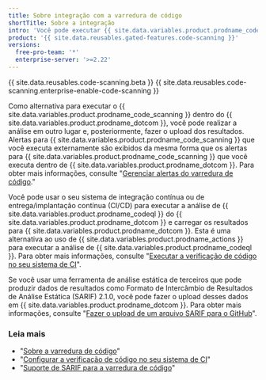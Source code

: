 ```yaml
---
title: Sobre integração com a varredura de código
shortTitle: Sobre a integração
intro: 'Você pode executar {{ site.data.variables.product.prodname_code_scanning }} externamente e, em seguida, exibir os resultados em {{ site.data.variables.product.prodname_dotcom }}.'
product: '{{ site.data.reusables.gated-features.code-scanning }}'
versions:
  free-pro-team: '*'
  enterprise-server: '>=2.22'
---
```


{{ site.data.reusables.code-scanning.beta }}
{{ site.data.reusables.code-scanning.enterprise-enable-code-scanning }}

Como alternativa para executar o {{ site.data.variables.product.prodname_code_scanning }} dentro do {{ site.data.variables.product.prodname_dotcom }}, você pode realizar a análise em outro lugar e, posteriormente, fazer o upload dos resultados. Alertas para {{ site.data.variables.product.prodname_code_scanning }} que você executa externamente são exibidos da mesma forma que os alertas para  {{ site.data.variables.product.prodname_code_scanning }} que você executa dentro de {{ site.data.variables.product.prodname_dotcom }}. Para obter mais informações, consulte "[Gerenciar alertas do varredura de código](/github/finding-security-vulnerabilities-and-errors-in-your-code/managing-alerts-from-code-scanning)."

Você pode usar o seu sistema de integração contínua ou de entrega/implantação contínua (CI/CD) para executar a análise de {{ site.data.variables.product.prodname_codeql }} do {{ site.data.variables.product.prodname_dotcom }} e carregar os resultados para {{ site.data.variables.product.prodname_dotcom }}. Esta é uma alternativa ao uso de {{ site.data.variables.product.prodname_actions }} para executar a análise de {{ site.data.variables.product.prodname_codeql }}. Para obter mais informações, consulte "[Executar a verificação de código no seu sistema de CI](/github/finding-security-vulnerabilities-and-errors-in-your-code/running-code-scanning-in-your-ci-system)".

Se você usar uma ferramenta de análise estática de terceiros que pode produzir dados de resultados como Formato de Intercâmbio de Resultados de Análise Estática (SARIF) 2.1.0, você pode fazer o upload desses dados em {{ site.data.variables.product.prodname_dotcom }}. Para obter mais informações, consulte "[Fazer o upload de um arquivo SARIF para o GitHub](/github/finding-security-vulnerabilities-and-errors-in-your-code/uploading-a-sarif-file-to-github)".

### Leia mais

* "[Sobre a varredura de código](/github/finding-security-vulnerabilities-and-errors-in-your-code/about-code-scanning)"
* "[Configurar a verificação de código no seu sistema de CI](/github/finding-security-vulnerabilities-and-errors-in-your-code/configuring-code-scanning-in-your-ci-system)"
* "[Suporte de SARIF para a varredura de código](/github/finding-security-vulnerabilities-and-errors-in-your-code/sarif-support-for-code-scanning)"
